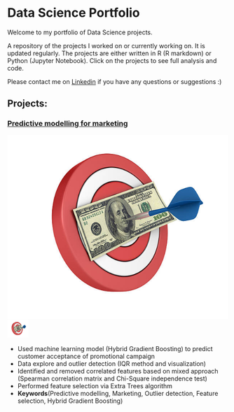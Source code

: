 # Data Science Portfolio
Welcome to my portfolio of Data Science projects.

A repository of the projects I worked on or currently working on. It is updated regularly. The projects are either written in R (R markdown) or Python (Jupyter Notebook). Click on the projects to see full analysis and code.

Please contact me on [Linkedin](https://www.linkedin.com/in/vasyltsykolanov) if you have any questions or suggestions :)

## Projects:

### [Predictive modelling for marketing](https://github.com/VasylTsykolanov/Data_Science_Portfolio/tree/main/Predictive%20modelling%20for%20marketing)
![Predictive modelling for marketing](https://github.com/VasylTsykolanov/Data_Science_Portfolio/blob/main/Predictive%20modelling%20for%20marketing/images/cover.jpg)
<img src="https://github.com/VasylTsykolanov/Data_Science_Portfolio/blob/main/Predictive%20modelling%20for%20marketing/images/cover.jpg" width="48">
* Used machine learning model (Hybrid Gradient Boosting) to predict customer acceptance of promotional campaign
* Data explore and outlier detection (IQR method and visualization)
* Identified and removed correlated features based on mixed approach (Spearman correlation matrix and Chi-Square independence test)
* Performed feature selection via Extra Trees algorithm
* **Keywords**(Predictive modelling, Marketing, Outlier detection, Feature selection, Hybrid Gradient Boosting)
